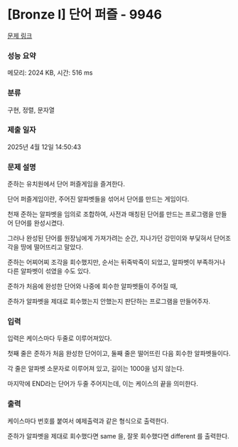 # [Bronze I] 단어 퍼즐 - 9946 

[문제 링크](https://www.acmicpc.net/problem/9946) 

### 성능 요약

메모리: 2024 KB, 시간: 516 ms

### 분류

구현, 정렬, 문자열

### 제출 일자

2025년 4월 12일 14:50:43

### 문제 설명

<p>준하는 유치원에서 단어 퍼즐게임을 즐겨한다.</p>

<p>단어 퍼즐게임이란, 주어진 알파벳들을 섞어서 단어를 만드는 게임이다.</p>

<p>천재 준하는 알파벳을 임의로 조합하여, 사전과 매칭된 단어를 만드는 프로그램을 만들어 단어를 완성시켰다.</p>

<p>그러나 완성된 단어를 원장님에게 가져가려는 순간, 지나가던 강민이와 부딫혀서 단어조각을 땅에 떨어뜨리고 말았다.</p>

<p>준하는 어찌어찌 조각을 회수했지만, 순서는 뒤죽박죽이 되었고, 알파벳이 부족하거나 다른 알파벳이 섞였을 수도 있다.</p>

<p>준하가 처음에 완성한 단어와 나중에 회수한 알파벳들이 주어질 때,</p>

<p>준하가 알파벳을 제대로 회수했는지 안했는지 판단하는 프로그램을 만들어주자.</p>

### 입력 

 <p>입력은 케이스마다 두줄로 이루어져있다.</p>

<p>첫째 줄은 준하가 처음 완성한 단어이고, 둘째 줄은 떨어뜨린 다음 회수한 알파벳들이다. </p>

<p>각 줄은 알파벳 소문자로 이루어져 있고, 길이는 1000을 넘지 않는다.</p>

<p>마지막에 END라는 단어가 두줄 주어지는데, 이는 케이스의 끝을 의미한다.</p>

### 출력 

 <p>케이스마다 번호를 붙여서 예제출력과 같은 형식으로 출력한다.</p>

<p>준하가 알파벳을 제대로 회수했다면 same 을, 잘못 회수했다면 different 를 출력한다.</p>

